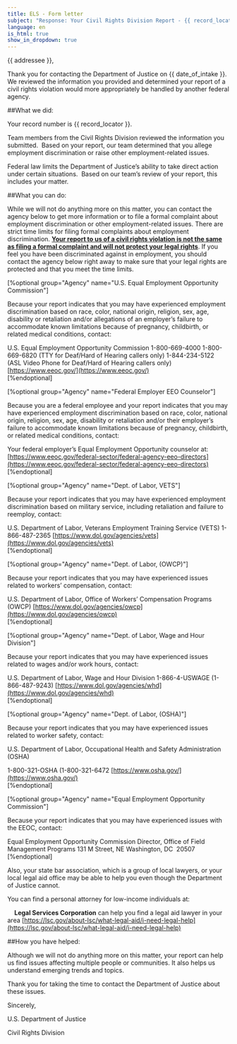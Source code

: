 ```yaml
---
title: ELS - Form letter
subject: "Response: Your Civil Rights Division Report - {{ record_locator }} from the {{ section_name }} Section"
language: en
is_html: true
show_in_dropdown: true
---
```


{{ addressee }},

Thank you for contacting the Department of Justice on {{ date_of_intake }}. We reviewed the information you provided and determined your report of a civil rights violation would more appropriately be handled by another federal agency.

##What we did:

Your record number is {{ record_locator }}.        

Team members from the Civil Rights Division reviewed the information you submitted.  Based on your report, our team determined that you allege employment discrimination or raise other employment-related issues.

Federal law limits the Department of Justice’s ability to take direct action under certain situations.  Based on our team’s review of your report, this includes your matter.

##What you can do:

While we will not do anything more on this matter, you can contact the agency below to get more information or to file a formal complaint about employment discrimination or other employment-related issues. There are strict time limits for filing formal complaints about employment discrimination. **<ins>Your report to us of a civil rights violation is not the same as filing a formal complaint and will not protect your legal rights</ins>**. If you feel you have been discriminated against in employment, you should contact the agency below right away to make sure that your legal rights are protected and that you meet the time limits.

[%optional group="Agency" name="U.S. Equal Employment Opportunity Commission"]

Because your report indicates that you may have experienced employment discrimination based on race, color, national origin, religion, sex, age, disability or retaliation and/or allegations of an employer’s failure to accommodate known limitations because of pregnancy, childbirth, or related medical conditions, contact:

U.S. Equal Employment Opportunity Commission
1-800-669-4000
1-800-669-6820 (TTY for Deaf/Hard of Hearing callers only)
1-844-234-5122 (ASL Video Phone for Deaf/Hard of Hearing callers only)
[https://www.eeoc.gov/](https://www.eeoc.gov/)
<br/>
[%endoptional]

[%optional group="Agency" name="Federal Employer EEO Counselor"]

Because you are a federal employee and your report indicates that you may have experienced employment discrimination based on race, color, national origin, religion, sex, age, disability or retaliation and/or their employer’s failure to accommodate known limitations because of pregnancy, childbirth, or related medical conditions, contact:

Your federal employer’s Equal Employment Opportunity counselor at: [https://www.eeoc.gov/federal-sector/federal-agency-eeo-directors](https://www.eeoc.gov/federal-sector/federal-agency-eeo-directors)
<br/>
[%endoptional]

[%optional group="Agency" name="Dept. of Labor, VETS"]

Because your report indicates that you may have experienced employment discrimination based on military service, including retaliation and failure to reemploy, contact:

U.S. Department of Labor, Veterans Employment Training Service (VETS)
1-866-487-2365
[https://www.dol.gov/agencies/vets](https://www.dol.gov/agencies/vets)
<br/>
[%endoptional]

[%optional group="Agency" name="Dept. of Labor, (OWCP)"]

Because your report indicates that you may have experienced issues related to workers’ compensation, contact:

U.S. Department of Labor, Office of Workers’ Compensation Programs (OWCP)
[https://www.dol.gov/agencies/owcp](https://www.dol.gov/agencies/owcp)
<br/>
[%endoptional]

[%optional group="Agency" name="Dept. of Labor, Wage and Hour Division"]

Because your report indicates that you may have experienced issues related to wages and/or work hours, contact:

U.S. Department of Labor, Wage and Hour Division
1-866-4-USWAGE (1-866-487-9243)
[https://www.dol.gov/agencies/whd](https://www.dol.gov/agencies/whd)
<br/>
[%endoptional]

[%optional group="Agency" name="Dept. of Labor, (OSHA)"]

Because your report indicates that you may have experienced issues related to worker safety, contact:

U.S. Department of Labor, Occupational Health and Safety Administration (OSHA)

1-800-321-OSHA (1-800-321-6472
[https://www.osha.gov/](https://www.osha.gov/)
<br/>
[%endoptional]

[%optional group="Agency" name="Equal Employment Opportunity Commission"]

Because your report indicates that you may have experienced issues with the EEOC, contact:

Equal Employment Opportunity Commission
Director, Office of Field Management Programs
131 M Street, NE
Washington, DC  20507
<br/>
[%endoptional]

Also, your state bar association, which is a group of local lawyers, or your local legal aid office may be able to help you even though the Department of Justice cannot.

You can find a personal attorney for low-income individuals at:

    **Legal Services Corporation** can help you find a legal aid lawyer in your area
[https://lsc.gov/about-lsc/what-legal-aid/i-need-legal-help](https://lsc.gov/about-lsc/what-legal-aid/i-need-legal-help)

##How you have helped:

Although we will not do anything more on this matter, your report can help us find issues affecting multiple people or communities. It also helps us understand emerging trends and topics.

Thank you for taking the time to contact the Department of Justice about these issues.

Sincerely,

U.S. Department of Justice

Civil Rights Division

